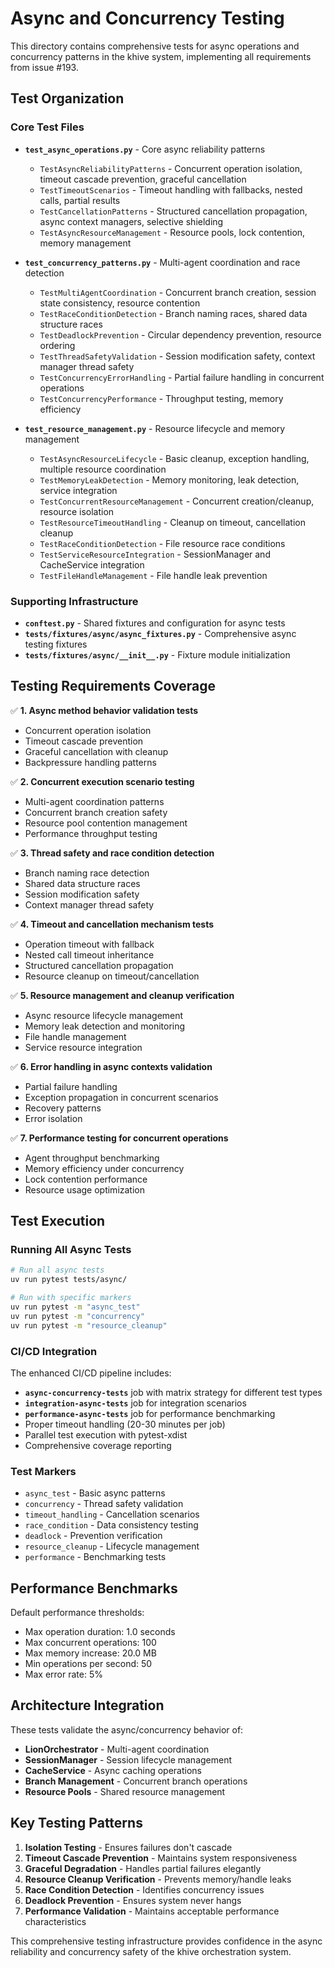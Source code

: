 # Async and Concurrency Testing

This directory contains comprehensive tests for async operations and concurrency
patterns in the khive system, implementing all requirements from issue #193.

## Test Organization

### Core Test Files

- **`test_async_operations.py`** - Core async reliability patterns
  - `TestAsyncReliabilityPatterns` - Concurrent operation isolation, timeout
    cascade prevention, graceful cancellation
  - `TestTimeoutScenarios` - Timeout handling with fallbacks, nested calls,
    partial results
  - `TestCancellationPatterns` - Structured cancellation propagation, async
    context managers, selective shielding
  - `TestAsyncResourceManagement` - Resource pools, lock contention, memory
    management

- **`test_concurrency_patterns.py`** - Multi-agent coordination and race
  detection
  - `TestMultiAgentCoordination` - Concurrent branch creation, session state
    consistency, resource contention
  - `TestRaceConditionDetection` - Branch naming races, shared data structure
    races
  - `TestDeadlockPrevention` - Circular dependency prevention, resource ordering
  - `TestThreadSafetyValidation` - Session modification safety, context manager
    thread safety
  - `TestConcurrencyErrorHandling` - Partial failure handling in concurrent
    operations
  - `TestConcurrencyPerformance` - Throughput testing, memory efficiency

- **`test_resource_management.py`** - Resource lifecycle and memory management
  - `TestAsyncResourceLifecycle` - Basic cleanup, exception handling, multiple
    resource coordination
  - `TestMemoryLeakDetection` - Memory monitoring, leak detection, service
    integration
  - `TestConcurrentResourceManagement` - Concurrent creation/cleanup, resource
    isolation
  - `TestResourceTimeoutHandling` - Cleanup on timeout, cancellation cleanup
  - `TestRaceConditionDetection` - File resource race conditions
  - `TestServiceResourceIntegration` - SessionManager and CacheService
    integration
  - `TestFileHandleManagement` - File handle leak prevention

### Supporting Infrastructure

- **`conftest.py`** - Shared fixtures and configuration for async tests
- **`tests/fixtures/async/async_fixtures.py`** - Comprehensive async testing
  fixtures
- **`tests/fixtures/async/__init__.py`** - Fixture module initialization

## Testing Requirements Coverage

✅ **1. Async method behavior validation tests**

- Concurrent operation isolation
- Timeout cascade prevention
- Graceful cancellation with cleanup
- Backpressure handling patterns

✅ **2. Concurrent execution scenario testing**

- Multi-agent coordination patterns
- Concurrent branch creation safety
- Resource pool contention management
- Performance throughput testing

✅ **3. Thread safety and race condition detection**

- Branch naming race detection
- Shared data structure races
- Session modification safety
- Context manager thread safety

✅ **4. Timeout and cancellation mechanism tests**

- Operation timeout with fallback
- Nested call timeout inheritance
- Structured cancellation propagation
- Resource cleanup on timeout/cancellation

✅ **5. Resource management and cleanup verification**

- Async resource lifecycle management
- Memory leak detection and monitoring
- File handle management
- Service resource integration

✅ **6. Error handling in async contexts validation**

- Partial failure handling
- Exception propagation in concurrent scenarios
- Recovery patterns
- Error isolation

✅ **7. Performance testing for concurrent operations**

- Agent throughput benchmarking
- Memory efficiency under concurrency
- Lock contention performance
- Resource usage optimization

## Test Execution

### Running All Async Tests

```bash
# Run all async tests
uv run pytest tests/async/

# Run with specific markers
uv run pytest -m "async_test"
uv run pytest -m "concurrency"
uv run pytest -m "resource_cleanup"
```

### CI/CD Integration

The enhanced CI/CD pipeline includes:

- **`async-concurrency-tests`** job with matrix strategy for different test
  types
- **`integration-async-tests`** job for integration scenarios
- **`performance-async-tests`** job for performance benchmarking
- Proper timeout handling (20-30 minutes per job)
- Parallel test execution with pytest-xdist
- Comprehensive coverage reporting

### Test Markers

- `async_test` - Basic async patterns
- `concurrency` - Thread safety validation
- `timeout_handling` - Cancellation scenarios
- `race_condition` - Data consistency testing
- `deadlock` - Prevention verification
- `resource_cleanup` - Lifecycle management
- `performance` - Benchmarking tests

## Performance Benchmarks

Default performance thresholds:

- Max operation duration: 1.0 seconds
- Max concurrent operations: 100
- Max memory increase: 20.0 MB
- Min operations per second: 50
- Max error rate: 5%

## Architecture Integration

These tests validate the async/concurrency behavior of:

- **LionOrchestrator** - Multi-agent coordination
- **SessionManager** - Session lifecycle management
- **CacheService** - Async caching operations
- **Branch Management** - Concurrent branch operations
- **Resource Pools** - Shared resource management

## Key Testing Patterns

1. **Isolation Testing** - Ensures failures don't cascade
2. **Timeout Cascade Prevention** - Maintains system responsiveness
3. **Graceful Degradation** - Handles partial failures elegantly
4. **Resource Cleanup Verification** - Prevents memory/handle leaks
5. **Race Condition Detection** - Identifies concurrency issues
6. **Deadlock Prevention** - Ensures system never hangs
7. **Performance Validation** - Maintains acceptable performance characteristics

This comprehensive testing infrastructure provides confidence in the async
reliability and concurrency safety of the khive orchestration system.
